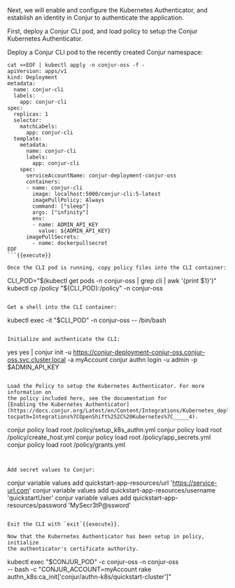 Next, we will enable and configure the Kubernetes Authenticator, and establish
an identity in Conjur to authenticate the application.

First, deploy a Conjur CLI pod, and load policy to setup the Conjur Kubernetes
Authenticator.

Deploy a Conjur CLI pod to the recently created Conjur namespace:
```
cat <<EOF | kubectl apply -n conjur-oss -f -
apiVersion: apps/v1
kind: Deployment
metadata:
  name: conjur-cli
  labels:
    app: conjur-cli
spec:
  replicas: 1
  selector:
    matchLabels:
      app: conjur-cli
  template:
    metadata:
      name: conjur-cli
      labels:
        app: conjur-cli
    spec:
      serviceAccountName: conjur-deployment-conjur-oss
      containers:
      - name: conjur-cli
        image: localhost:5000/conjur-cli:5-latest
        imagePullPolicy: Always
        command: ["sleep"]
        args: ["infinity"]
        env:
        - name: ADMIN_API_KEY
          value: ${ADMIN_API_KEY}
      imagePullSecrets:
        - name: dockerpullsecret
EOF
```{{execute}}

Once the CLI pod is running, copy policy files into the CLI container:
```
CLI_POD="$(kubectl get pods -n conjur-oss | grep cli | awk '{print $1}')"
kubectl cp /policy "${CLI_POD}:/policy" -n conjur-oss
```{{execute}}

Get a shell into the CLI container:
```
kubectl exec -it "$CLI_POD" -n conjur-oss -- /bin/bash
```{{execute}}

Initialize and authenticate the CLI:
```
yes yes | conjur init -u https://conjur-deployment-conjur-oss.conjur-oss.svc.cluster.local -a myAccount
conjur authn login -u admin -p $ADMIN_API_KEY
```{{execute}}

Load the Policy to setup the Kubernetes Authenticator. For more information on
the policy included here, see the documentation for
[Enabling the Kubernetes Authenticator](https://docs.conjur.org/Latest/en/Content/Integrations/Kubernetes_deployApplicationCluster.htm?tocpath=Integrations%7COpenShift%252C%20Kubernetes%7C_____4).
```
conjur policy load root /policy/setup_k8s_authn.yml
conjur policy load root /policy/create_host.yml
conjur policy load root /policy/app_secrets.yml
conjur policy load root /policy/grants.yml
```{{execute}}


Add secret values to Conjur:
```
conjur variable values add quickstart-app-resources/url 'https://service-url.com'
conjur variable values add quickstart-app-resources/username 'quickstartUser'
conjur variable values add quickstart-app-resources/password 'MySecr3tP@ssword'
```{{execute}}

Exit the CLI with `exit`{{execute}}.

Now that the Kubernetes Authenticator has been setup in policy, initialize
the authenticator's certificate authority.

```
kubectl exec "$CONJUR_POD" -c conjur-oss -n conjur-oss \
  -- bash -c "CONJUR_ACCOUNT=myAccount rake authn_k8s:ca_init['conjur/authn-k8s/quickstart-cluster']"
```{{execute}}
